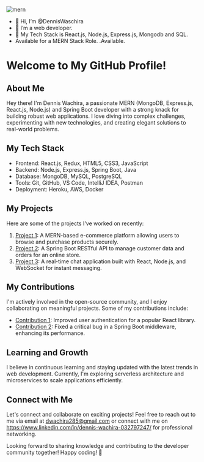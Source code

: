 ![mern](https://github.com/DennisWaschira/DennisWaschira/assets/137689677/290dbbc7-2da4-4c35-97e0-b9ff9470b18c)

- 👋 Hi, I’m @DennisWaschira
- 👀 I’m a web developer.
- 🌱 My Tech Stack is React.js, Node.js, Express.js, Mongodb and SQL.
- Available for a MERN Stack Role.
.Available.

# Welcome to My GitHub Profile!

## About Me
Hey there! I'm Dennis Wachira, a passionate MERN (MongoDB, Express.js, React.js, Node.js) and Spring Boot developer with a strong knack for building robust web applications. I love diving into complex challenges, experimenting with new technologies, and creating elegant solutions to real-world problems.

## My Tech Stack
- Frontend: React.js, Redux, HTML5, CSS3, JavaScript
- Backend: Node.js, Express.js, Spring Boot, Java
- Database: MongoDB, MySQL, PostgreSQL
- Tools: Git, GitHub, VS Code, IntelliJ IDEA, Postman
- Deployment: Heroku, AWS, Docker

## My Projects
Here are some of the projects I've worked on recently:
1. [Project 1](link-to-project-1): A MERN-based e-commerce platform allowing users to browse and purchase products securely.
2. [Project 2](link-to-project-2): A Spring Boot RESTful API to manage customer data and orders for an online store.
3. [Project 3](link-to-project-3): A real-time chat application built with React, Node.js, and WebSocket for instant messaging.

## My Contributions
I'm actively involved in the open-source community, and I enjoy collaborating on meaningful projects. Some of my contributions include:
- [Contribution 1](link-to-contribution-1): Improved user authentication for a popular React library.
- [Contribution 2](link-to-contribution-2): Fixed a critical bug in a Spring Boot middleware, enhancing its performance.

## Learning and Growth
I believe in continuous learning and staying updated with the latest trends in web development. Currently, I'm exploring serverless architecture and microservices to scale applications efficiently.

## Connect with Me
Let's connect and collaborate on exciting projects! Feel free to reach out to me via email at dwachira285@gmail.com or connect with me on https://www.linkedin.com/in/dennis-wachira-032797247/ for professional networking.

Looking forward to sharing knowledge and contributing to the developer community together! Happy coding! 🚀
<!---
DennisWaschira/DennisWaschira is a ✨ special ✨ repository because its `README.md` (this file) appears on your GitHub profile.
You can click the Preview link to take a look at your changes.
--->
